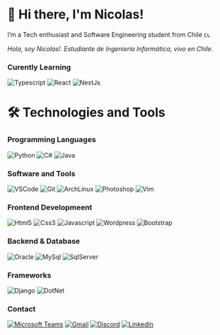 # 👋 Hi there, I'm Nicolas!
I’m a Tech enthusiast and Software Engineering student from Chile ᴄʟ

<em>Hola, soy Nicolas!. Estudiante de Ingeniería Informática, vivo en Chile.</em>

### Curently Learning

<p>
  <img alt="Typescript" src="https://img.shields.io/badge/-Typescript-3178C6?style=flat&logo=Typescript&logoColor=white" /> 
<img alt="React" src="https://img.shields.io/badge/-React-61DAFB?style=flat&logo=React&logoColor=white" />
  <img alt="NextJs" src="https://img.shields.io/badge/-Next.js-000000?style=flat&logo=next.js&logoColor=white" /> 
</p>

# 🛠️ Technologies and Tools
### Programming Languages 
<p>
  <img alt="Python" src="https://img.shields.io/badge/-Python-3776AB?style=flat&logo=python&logoColor=white" /> 
  <img alt="C#" src="https://img.shields.io/badge/-C%23-239120?style=flat&logo=csharp&logoColor=white" /> 
  <img alt="Java" src="https://img.shields.io/badge/-Java-007396?style=flat&logo=Java&logoColor=white" /> 
</p>

### Software and Tools

<p>
<img alt="VSCode" src="https://img.shields.io/badge/-VSCode-007ACC?style=flat&logo=visual-studio-code&logoColor=white" /> 
<img alt="Git" src="https://img.shields.io/badge/-Git-F05032?style=flat&logo=git&logoColor=white" /> 
<img alt="ArchLinux" src="https://img.shields.io/badge/-ArchLinux-1793D1?style=flat&logo=arch-linux&logoColor=white" /> 

<img alt="Photoshop" src="https://img.shields.io/badge/-Photoshop-31A8FF?style=flat&logo=adobe%20photoshop&logoColor=white" /> 
<img alt="Vim" src="https://img.shields.io/badge/-Vim-019733?style=flat&logo=vim&logoColor=white" /> 

</p>


### Frontend Developmeent

<p>
<img alt="Html5" src="https://img.shields.io/badge/-Html-E34F26?style=flat&logo=html5&logoColor=white" />
<img alt="Css3" src="https://img.shields.io/badge/-Css-1572B6?style=flat&logo=css3&logoColor=white" />
<img alt="Javascript" src="https://img.shields.io/badge/-Javascript-F7DF1E?style=flat&logo=javascript&logoColor=white" />
<img alt="Wordpress" src="https://img.shields.io/badge/-Wordpress-21759B?style=flat&logo=wordpress&logoColor=white" />
<img alt="Bootstrap" src="https://img.shields.io/badge/-Bootstrap-7952B3?style=flat&logo=bootstrap&logoColor=white" />

</p>

### Backend & Database

<p>
<img alt="Oracle" src="https://img.shields.io/badge/-Oracle-F80000?style=flat&logo=oracle&logoColor=white" />
<img alt="MySql" src="https://img.shields.io/badge/-MySQL-4479A1?style=flat&logo=mysql&logoColor=white" />

<img alt="SqlServer" src="https://img.shields.io/badge/-SQL%20Server-CC2927?style=flat&logo=Microsoft%20SQL%20Server&logoColor=white" />
</p>

### Frameworks

<p>
<img alt="Django" src="https://img.shields.io/badge/-Django-092E20?style=flat&logo=Django&logoColor=white" />
<img alt="DotNet" src="https://img.shields.io/badge/-.Net-512BD4?style=flat&logo=.NET&logoColor=white" />

</p>

### Contact

<a href="https://teams.microsoft.com/l/chat/0/0?users=<ni.cortezm@duocuc.cl>"><img alt="Microsoft Teams" src="https://img.shields.io/badge/-Teams-6264A7?style=flat&logo=microsoft%20teams&logoColor=white" /></a>
<a href="mailto:cortezm.nicolas@gmail.com"><img alt="Gmail" src="https://img.shields.io/badge/-Gmail-EA4335?style=flat&logo=gmail&logoColor=white" /></a>
<a href="https://discordapp.com/users/335009772900450304/"><img alt="Discord" src="https://img.shields.io/badge/-Discord-5865F2?style=flat&logo=discord&logoColor=white" /></a>
<a href="https://www.linkedin.com/in/cortezmanzano/"><img alt="LinkedIn" src="https://img.shields.io/badge/-LinkedIn-0A66C2?style=flat&logo=linkedin&logoColor=white" /></a>

